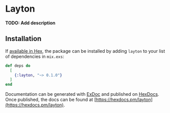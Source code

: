 # Layton

**TODO: Add description**

## Installation

If [available in Hex](https://hex.pm/docs/publish), the package can be installed
by adding `layton` to your list of dependencies in `mix.exs`:

```elixir
def deps do
  [
    {:layton, "~> 0.1.0"}
  ]
end
```

Documentation can be generated with [ExDoc](https://github.com/elixir-lang/ex_doc)
and published on [HexDocs](https://hexdocs.pm). Once published, the docs can
be found at [https://hexdocs.pm/layton](https://hexdocs.pm/layton).

